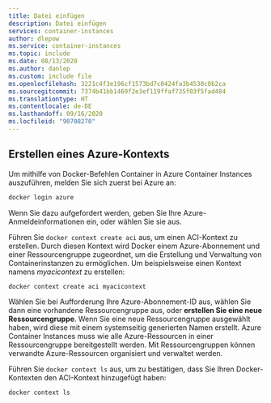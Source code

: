 ```yaml
---
title: Datei einfügen
description: Datei einfügen
services: container-instances
author: dlepow
ms.service: container-instances
ms.topic: include
ms.date: 08/13/2020
ms.author: danlep
ms.custom: include file
ms.openlocfilehash: 3221c4f3e196cf1573bd7c0424fa3b4530c0b2ca
ms.sourcegitcommit: 7374b41bb1469f2e3ef119ffaf735f03f5fad484
ms.translationtype: HT
ms.contentlocale: de-DE
ms.lasthandoff: 09/16/2020
ms.locfileid: "90708270"
---
```

## <a name="create-azure-context"></a>Erstellen eines Azure-Kontexts

Um mithilfe von Docker-Befehlen Container in Azure Container Instances auszuführen, melden Sie sich zuerst bei Azure an:

```bash
docker login azure
```

Wenn Sie dazu aufgefordert werden, geben Sie Ihre Azure-Anmeldeinformationen ein, oder wählen Sie sie aus.


Führen Sie `docker context create aci` aus, um einen ACI-Kontext zu erstellen. Durch diesen Kontext wird Docker einem Azure-Abonnement und einer Ressourcengruppe zugeordnet, um die Erstellung und Verwaltung von Containerinstanzen zu ermöglichen. Um beispielsweise einen Kontext namens *myacicontext* zu erstellen:

```
docker context create aci myacicontext
```

Wählen Sie bei Aufforderung Ihre Azure-Abonnement-ID aus, wählen Sie dann eine vorhandene Ressourcengruppe aus, oder **erstellen Sie eine neue Ressourcengruppe**. Wenn Sie eine neue Ressourcengruppe ausgewählt haben, wird diese mit einem systemseitig generierten Namen erstellt. Azure Container Instances muss wie alle Azure-Ressourcen in einer Ressourcengruppe bereitgestellt werden. Mit Ressourcengruppen können verwandte Azure-Ressourcen organisiert und verwaltet werden.


Führen Sie `docker context ls` aus, um zu bestätigen, dass Sie Ihren Docker-Kontexten den ACI-Kontext hinzugefügt haben:

```
docker context ls
```